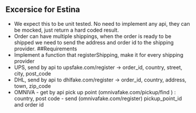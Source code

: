 ## Excersice for Estina

- We expect this to be unit tested. No need to implement any api, they can be mocked, just return a hard coded result.
- Order can have multiple shippings, when the order is ready to be shipped we need to send the address and order id to the shipping provider.
##Requirements
- Implement a function that registerShipping, make it for every shipping provider
- UPS, send by api to upsfake.com/register -> order_id, country, street, city, post_code
- DHL, send by api to dhlfake.com/register -> order_id, country, address, town, zip_code
- OMNIVA - get by api pick up point (omnivafake.com/pickup/find ) : country, post code
          - send (omnivafake.com/register) pickup_point_id and order id
